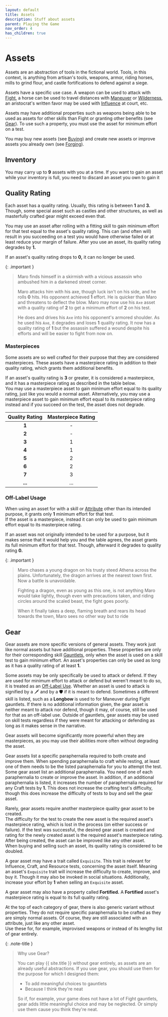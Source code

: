 ```yaml
---
layout: default
title: Assets
description: Stuff about assets
parent: Playing the Game
nav_order: 4
has_children: true
---
```


# Assets

Assets are an abstraction of tools in the fictional world. Tools, in this context, is anything from artisan's tools, weapons, armor, riding horses, mills to grind flour, and castle fortifications to defend against a siege.

Assets have a specific use case. A weapon can be used to attack with [Fight](../../characters/skills#fight), a horse can be used to travel distances with [Maneuver](../../characters/skills#maneuver) or [Wilderness](../../characters/skills#wilderness), an aristocrat's written favor may be used with [Influence](../../characters/skills#influence) at court, etc.

Assets may have additional properties such as weapons being able to be used as assets for other skills than Fight or granting other benefits (see [Gear](#gear)). To use such a property, you must use the asset for minimum effort on a test.

You may buy new assets (see [Buying](../resting#buying)) and create new assets or improve assets you already own (see [Forging](../resting#forging-assets)).

## Inventory

You may carry up to **9** assets with you at a time. If you want to gain an asset while your inventory is full, you need to discard an asset you own to gain it


## Quality Rating

Each asset has a quality rating. Usually, this rating is between **1** and **3.** Though, some special asset such as castles and other structures, as well as masterfully crafted gear might exceed even that.

You may use an asset after rolling with a fitting skill to gain minimum effort for that test equal to the asset's quality rating. This can (and often will) result in you succeeding on a test you would have otherwise failed or at least reduce your margin of failure. After you use an asset, its quality rating degrades by **1.**

If an asset's quality rating drops to **0,** it can no longer be used.

{: .important }
> Maro finds himself in a skirmish with a vicious assassin who ambushed him in a darkened street corner.
> 
> Maro attacks him with his axe, though luck isn't on his side, and he rolls **0** hits. His opponent achieved **1** effort. He is quicker than Maro and threatens to deflect the blow. Maro may now use his `Axe` asset with a quality rating of **2** to get a minimum effort of **2** on his test.
> 
> He does and drives his `Axe` into his opponent's armored shoulder. As he used his `Axe`, it degrades and loses **1** quality rating. It now has a quality rating of **1** but the assassin suffered a wound despite his efforts and will be easier to fight from now on.

### Masterpieces

Some assets are so well crafted for their purpose that they are considered masterpieces. These assets have a masterpiece rating in addition to their quality rating, which grants them additional benefits.

If an asset's quality rating is **3** or greater, it is considered a masterpiece, and it has a masterpiece rating as described in the table below.  
You may use a masterpiece asset to gain minimum effort equal to its quality rating, just like you would a normal asset. Alternatively, you may use a masterpiece asset to gain minimum effort equal to its masterpiece rating instead and if you succeed on the test, the asset does not degrade.

| Quality Rating | Masterpiece Rating |
|:--------------:|:------------------:|
|     **1**      |         -          |
|     **2**      |         -          |
|     **3**      |         1          |
|     **4**      |         1          |
|     **5**      |         2          |
|     **6**      |         2          |
|     **7**      |         3          |
|    **...**     |        ...         |

### Off-Label Usage

When using an asset for with a skill or [Attribute](../../characters#attributes) other than its intended purpose, it grants only **1** minimum effort for that test.  
If the asset is a masterpiece, instead it can only be used to gain minimum effort equal to its masterpiece rating.

If an asset was not originally intended to be used for a purpose, but it makes sense that it would help you and the table agrees, the asset grants its full minimum effort for that test. Though, afterward it degrades to quality rating **0.**

{: .important }
> Maro chases a young dragon on his trusty steed Athena across the plains. Unfortunately, the dragon arrives at the nearest town first. Now a battle is unavoidable.
> 
> Fighting a dragon, even as young as this one, is not anything Maro would take lightly, though even with precautions taken, and riding circles around the scaled beast, the fight goes poorly.
> 
> When it finally takes a deep, flaming breath and rears its head towards the town, Maro sees no other way but to ride


## Gear

Gear assets are more specific versions of general assets. They work just like normal assets but have additional properties. These properties are only for their corresponding skill [Gauntlets](../gauntlets), only when the asset is used on a skill test to gain minimum effort. An asset's properties can only be used as long as it has a quality rating of at least **1.**

Some assets may be only specifically be used to attack or defend. If they are used for minimum effort to attack or defend but weren't meant to do so, it is treated as an [Off-Label Use](#off-label-usage).
Whether an asset is used to attack is signified by a 🗡 and by a 🛡 if it is meant to defend. Sometimes a different skill is listed, such as a **Longbow** is used to for Maneuver during Fight gauntlets. If there is no additional information given, the gear asset is neither meant to attack nor defend, though it may, of course, still be used for that as an off-label use.
Outside of gauntlets, gear assets may be used on skill tests regardless if they were meant for attacking or defending as long as it makes sense in the narrative.

Gear assets will become significantly more powerful when they are masterpieces, as you may use their abilities more often without degrading the asset.

Gear assets list a specific paraphernalia required to both create and improve them. When spending paraphernalia to craft while resting, at least one of them needs to be the listed paraphernalia for you to attempt the test.  
Some gear asset list an additional paraphernalia. You need one of each paraphernalia to create or improve the asset. In addition, if an additional paraphernalia is listed, it increases the number of paraphernalia required for any Craft tests by **1.** This does not increase the crafting test's difficulty, though this does increase the difficulty of tests to buy and sell the gear asset.

Rarely, gear assets require another masterpiece quality gear asset to be created.  
The difficulty for the test to create the new asset is the required asset's masterpiece rating, which is lost in the process (on either success or failure). If the test was successful, the desired gear asset is created and rating for the newly created asset is the required asset's masterpiece rating.  
After being created, the asset can be improved like any other asset.  
When buying and selling such an asset, its quality rating is considered to be doubled.

A gear asset may have a trait called `Exquisite`. This trait is relevant for Influence, Craft, and Resource tests, concerning the asset itself. Meaning an asset's `Exquisite` trait will increase the difficulty to create, improve, and buy it. Though it may also be invoked in social situations. Additionally, increase your effort by **1** when selling an `Exquisite` asset.

A gear asset may also have a property called **Fortified.** A **Fortified** asset's masterpiece rating is equal to its full quality rating.

At the top of each category of gear, there is also generic variant without properties. They do not require specific paraphernalia to be crafted as they are simply normal assets. Of course, they are still associated with an attribute, just like any other asset.  
Use these for, for example, improvised weapons or instead of its lengthy list of gear entirely.

{: .note-title }
> Why use Gear?
>
> You can play {{ site.title }} without gear entirely, as assets are an already useful abstractions. If you use gear, you should use them for the purpose for which I designed them:
> - To add meaningful choices to gauntlets
> - Because I think they're neat
>
> So if, for example, your game does not have a lot of Fight gauntlets, gear adds little meaningful choice and may be neglected. Or simply use them cause you think they're neat.
